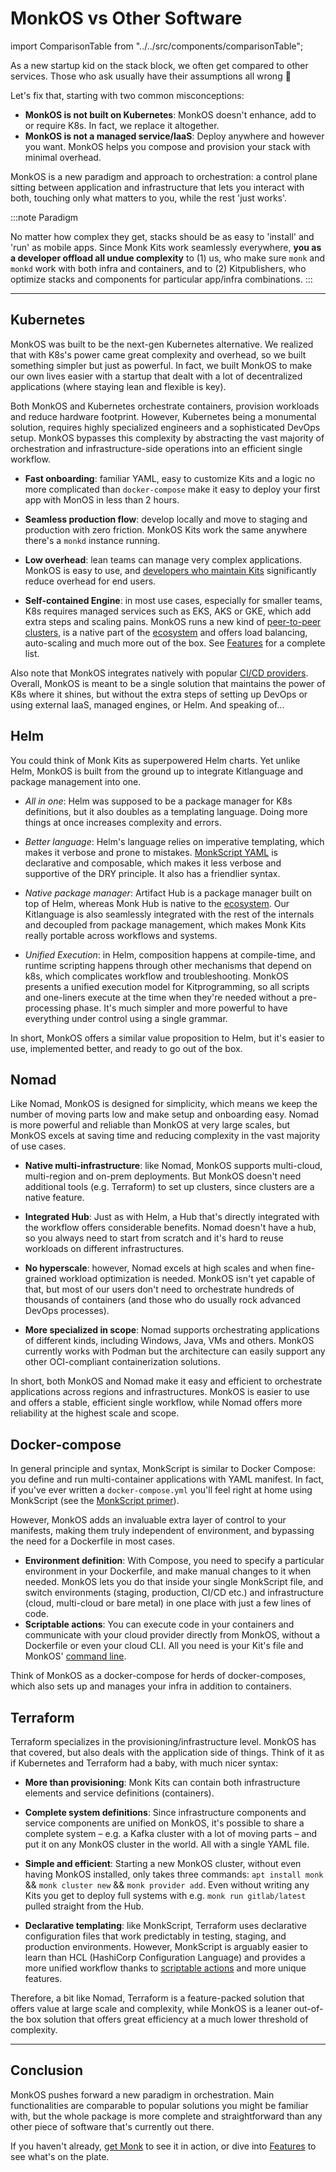 # MonkOS vs Other Software

import ComparisonTable from "../../src/components/comparisonTable";

As a new startup kid on the stack block, we often get compared to other services. Those who ask usually have their assumptions all wrong 🚨

Let's fix that, starting with two common misconceptions:

-   **MonkOS is not built on Kubernetes**: MonkOS doesn't enhance, add to or require K8s. In fact, we replace it altogether.
-   **MonkOS is not a managed service/IaaS**: Deploy anywhere and however you want. MonkOS helps you compose and provision your stack with minimal overhead.

MonkOS is a new paradigm and approach to orchestration: a control plane sitting between application and infrastructure that lets you interact with both, touching only what matters to you, while the rest 'just works'.

:::note Paradigm

No matter how complex they get, stacks should be as easy to 'install' and 'run' as mobile apps. Since Monk Kits work seamlessly everywhere, **you as a developer offload all undue complexity** to (1) us, who make sure `monk` and `monkd` work with both infra and containers, and to (2) Kitpublishers, who optimize stacks and components for particular app/infra combinations.
:::

---

## Kubernetes

MonkOS was built to be the next-gen Kubernetes alternative. We realized that with K8s's power came great complexity and overhead, so we built something simpler but just as powerful. In fact, we built MonkOS to make our own lives easier with a startup that dealt with a lot of decentralized applications (where staying lean and flexible is key).

Both MonkOS and Kubernetes orchestrate containers, provision workloads and reduce hardware footprint. However, Kubernetes being a monumental solution, requires highly specialized engineers and a sophisticated DevOps setup. MonkOS bypasses this complexity by abstracting the vast majority of orchestration and infrastructure-side operations into an efficient single workflow.

-   **Fast onboarding**: familiar YAML, easy to customize Kits and a logic no more complicated than `docker-compose` make it easy to deploy your first app with MonOS in less than 2 hours.

-   **Seamless production flow**: develop locally and move to staging and production with zero friction. MonkOS Kits work the same anywhere there's a `monkd` instance running.

-   **Low overhead**: lean teams can manage very complex applications. MonkOS is easy to use, and [developers who maintain Kits](publishers.md) significantly reduce overhead for end users.

-   **Self-contained Engine**: in most use cases, especially for smaller teams, K8s requires managed services such as EKS, AKS or GKE, which add extra steps and scaling pains. MonkOS runs a new kind of [peer-to-peer clusters](lifecycle/cluster-create-1.md), is a native part of the [ecosystem](key-concepts.md) and offers load balancing, auto-scaling and much more out of the box. See [Features](features.md) for a complete list.

Also note that MonkOS integrates natively with popular [CI/CD providers](ci-cd). Overall, MonkOS is meant to be a single solution that maintains the power of K8s where it shines, but without the extra steps of setting up DevOps or using external IaaS, managed engines, or Helm. And speaking of...

## Helm

You could think of Monk Kits as superpowered Helm charts. Yet unlike Helm, MonkOS is built from the ground up to integrate Kitlanguage and package management into one.

-   _All in one_: Helm was supposed to be a package manager for K8s definitions, but it also doubles as a templating language. Doing more things at once increases complexity and errors.

-   _Better language_: Helm's language relies on imperative templating, which makes it verbose and prone to mistakes. [MonkScript YAML](monkscript) is declarative and composable, which makes it less verbose and supportive of the DRY principle. It also has a friendlier syntax.

-   _Native package manager_: Artifact Hub is a package manager built on top of Helm, whereas Monk Hub is native to the [ecosystem](key-concepts.md). Our Kitlanguage is also seamlessly integrated with the rest of the internals and decoupled from package management, which makes Monk Kits really portable across workflows and systems.

-   _Unified Execution_: in Helm, composition happens at compile-time, and runtime scripting happens through other mechanisms that depend on k8s, which complicates workflow and troubleshooting. MonkOS presents a unified execution model for Kitprogramming, so all scripts and one-liners execute at the time when they're needed without a pre-processing phase. It's much simpler and more powerful to have everything under control using a single grammar.

In short, MonkOS offers a similar value proposition to Helm, but it's easier to use, implemented better, and ready to go out of the box.

## Nomad

Like Nomad, MonkOS is designed for simplicity, which means we keep the number of moving parts low and make setup and onboarding easy. Nomad is more powerful and reliable than MonkOS at very large scales, but MonkOS excels at saving time and reducing complexity in the vast majority of use cases.

-   **Native multi-infrastructure**: like Nomad, MonkOS supports multi-cloud, multi-region and on-prem deployments. But MonkOS doesn't need additional tools (e.g. Terraform) to set up clusters, since clusters are a native feature.

-   **Integrated Hub**: Just as with Helm, a Hub that's directly integrated with the workflow offers considerable benefits. Nomad doesn't have a hub, so you always need to start from scratch and it's hard to reuse workloads on different infrastructures.

-   **No hyperscale**: however, Nomad excels at high scales and when fine-grained workload optimization is needed. MonkOS isn't yet capable of that, but most of our users don't need to orchestrate hundreds of thousands of containers (and those who do usually rock advanced DevOps processes).

-   **More specialized in scope**: Nomad supports orchestrating applications of different kinds, including Windows, Java, VMs and others. MonkOS currently works with Podman but the architecture can easily support any other OCI-compliant containerization solutions.

In short, both MonkOS and Nomad make it easy and efficient to orchestrate applications across regions and infrastructures. MonkOS is easier to use and offers a stable, efficient single workflow, while Nomad offers more reliability at the highest scale and scope.

## Docker-compose

In general principle and syntax, MonkScript is similar to Docker Compose: you define and run multi-container applications with YAML manifest. In fact, if you've ever written a `docker-compose.yml` you'll feel right at home using MonkScript (see the [MonkScript primer](monkscript/index.md)).

However, MonkOS adds an invaluable extra layer of control to your manifests, making them truly independent of environment, and bypassing the need for a Dockerfile in most cases.

-   **Environment definition**: With Compose, you need to specify a particular environment in your Dockerfile, and make manual changes to it when needed. MonkOS lets you do that inside your single MonkScript file, and switch environments (staging, production, CI/CD etc.) and infrastructure (cloud, multi-cloud or bare metal) in one place with just a few lines of code.
-   **Scriptable actions**: You can execute code in your containers and communicate with your cloud provider directly from MonkOS, without a Dockerfile or even your cloud CLI. All you need is your Kit's file and MonkOS' [command line](cli/monk.md).

Think of MonkOS as a docker-compose for herds of docker-composes, which also sets up and manages your infra in addition to containers.

## Terraform

Terraform specializes in the provisioning/infrastructure level. MonkOS has that covered, but also deals with the application side of things. Think of it as if Kubernetes and Terraform had a baby, with much nicer syntax:

-   **More than provisioning**: Monk Kits can contain both infrastructure elements and service definitions (containers).

-   **Complete system definitions**: Since infrastructure components and service components are unified on MonkOS, it's possible to share a complete system – e.g. a Kafka cluster with a lot of moving parts – and put it on any MonkOS cluster in the world. All with a single YAML file.

-   **Simple and efficient**: Starting a new MonkOS cluster, without even having MonkOS installed, only takes three commands: `apt install monk` && `monk cluster new` && `monk provider add`. Even without writing any Kits you get to deploy full systems with e.g. `monk run gitlab/latest` pulled straight from the Hub.

-   **Declarative templating**: like MonkScript, Terraform uses declarative configuration files that work predictably in testing, staging, and production environments. However, MonkScript is arguably easier to learn than HCL (HashiCorp Configuration Language) and provides a more unified workflow thanks to [scriptable actions](monkscript/scripting) and more unique features.

Therefore, a bit like Nomad, Terraform is a feature-packed solution that offers value at large scale and complexity, while MonkOS is a leaner out-of-the box solution that offers great efficiency at a much lower threshold of complexity.

---

## Conclusion

MonkOS pushes forward a new paradigm in orchestration. Main functionalities are comparable to popular solutions you might be familiar with, but the whole package is more complete and straightforward than any other piece of software that's currently out there.

If you haven't already, [get Monk](get-monk.md) to see it in action, or dive into [Features](features.md) to see what's on the plate.

<ComparisonTable />
